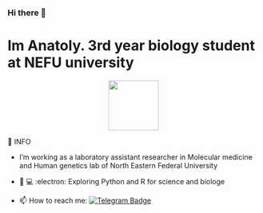 ### Hi there 👋
# Im Anatoly. 3rd year biology student at NEFU university
<!--
**Anatolyguriev/Anatolyguriev** is a ✨ _special_ ✨ repository because its `README.md` (this file) appears on your GitHub profile.

Here are some ideas to get you started:

- 🔭 I’m currently working on ...
- 🌱 I’m currently learning ...
- 👯 I’m looking to collaborate on ...
- 🤔 I’m looking for help with ...
- 💬 Ask me about ...
- 📫 How to reach me: ...
- 😄 Pronouns: ...
- ⚡ Fun fact: ...
-->
<div id="header" align="center">
  <img src="https://media.giphy.com/media/c3Q2EdrCKAsE8z94ZF/giphy.gif" width="100"/>
</div>

🔎  INFO 
- I’m working as a laboratory assistant researcher in Molecular medicine and Human genetics lab of North Eastern Federal University
- 🔬 💻 :electron: Exploring Python and R for science and biologe

- 📫 How to reach me: [![Telegram Badge](https://img.shields.io/badge/-Anatoly-white?style=flat&logo=Telegram&logoColor=blue)](https://t.me/Anatolyguriev)
